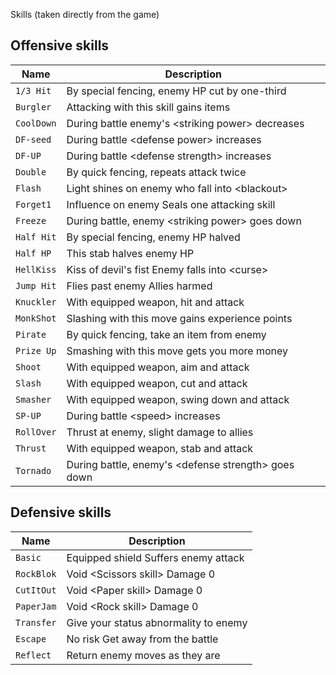 Skills (taken directly from the game)

## Offensive skills
|Name      |Description |
|----------|------------|
|`1/3 Hit` |By special fencing, enemy HP cut by one-third|
|`Burgler` |Attacking with this skill gains items|
|`CoolDown`|During battle enemy's \<striking power> decreases|
|`DF-seed` |During battle \<defense power> increases|
|`DF-UP`   |During battle \<defense strength> increases|
|`Double`  |By quick fencing, repeats attack twice|
|`Flash`   |Light shines on enemy who fall into \<blackout>|
|`Forget1` |Influence on enemy Seals one attacking skill|
|`Freeze`  |During battle, enemy \<striking power> goes down|
|`Half Hit`|By special fencing, enemy HP halved|
|`Half HP` |This stab halves enemy HP|
|`HellKiss`|Kiss of devil's fist Enemy falls into \<curse>|
|`Jump Hit`|Flies past enemy Allies harmed|
|`Knuckler`|With equipped weapon, hit and attack|
|`MonkShot`|Slashing with this move gains experience points|
|`Pirate`  |By quick fencing, take an item from enemy|
|`Prize Up`|Smashing with this move gets you more money|
|`Shoot`   |With equipped weapon, aim and attack|
|`Slash`   |With equipped weapon, cut and attack|
|`Smasher` |With equipped weapon, swing down and attack|
|`SP-UP`   |During battle \<speed> increases|
|`RollOver`|Thrust at enemy, slight damage to allies|
|`Thrust`  |With equipped weapon, stab and attack|
|`Tornado` |During battle, enemy's \<defense strength> goes down|

## Defensive skills
|Name      |Description |
|----------|------------|
|`Basic`   |Equipped shield Suffers enemy attack|
|`RockBlok`|Void \<Scissors skill> Damage 0|
|`CutItOut`|Void \<Paper skill> Damage 0|
|`PaperJam`|Void \<Rock skill> Damage 0|
|`Transfer`|Give your status abnormality to enemy|
|`Escape`  |No risk Get away from the battle|
|`Reflect` |Return enemy moves as they are|
